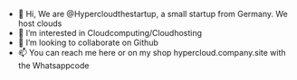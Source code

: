 - 👋 Hi, We are @Hypercloudthestartup, a small startup from Germany. We host clouds
- 👀 I’m interested in Cloudcomputing/Cloudhosting
- 💞️ I’m looking to collaborate on Github
- 📫 You can reach me here or on my shop hypercloud.company.site with the Whatsappcode

<!---
Hypercloudthestartup/Hypercloudthestartup is a ✨ special ✨ repository because its `README.md` (this file) appears on your GitHub profile.
You can click the Preview link to take a look at your changes.
--->
